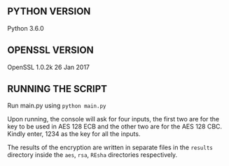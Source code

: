 ## PYTHON VERSION

Python 3.6.0 


## OPENSSL VERSION

OpenSSL 1.0.2k  26 Jan 2017


## RUNNING THE SCRIPT

Run main.py using ```python main.py```

Upon running, the console will ask for four inputs, the first two are for the key to be used in AES 128 ECB and the other two are for the AES 128 CBC. Kindly enter, 1234 as the key for all the inputs.

The results of the encryption are written in separate files in the ```results``` directory inside the ```aes```, ```rsa```, ```REsha``` directories respectively.

